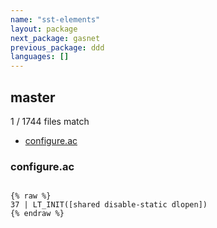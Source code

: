 ```yaml
---
name: "sst-elements"
layout: package
next_package: gasnet
previous_package: ddd
languages: []
---
```

## master
1 / 1744 files match

 - [configure.ac](#configureac)

### configure.ac

```

{% raw %}
37 | LT_INIT([shared disable-static dlopen])
{% endraw %}

```